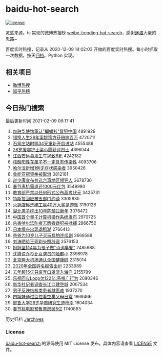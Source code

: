 # baidu-hot-search

[![license](https://img.shields.io/github/license/Arrackisarookie/baidu-hot-search)](https://github.com/Arrackisarookie/baidu-hot-search/blob/master/LICENSE)

灵感来源，ts 实现的微博热搜榜 [weibo-trending-hot-search](https://github.com/justjavac/weibo-trending-hot-search)，感谢[迷渡](https://github.com/justjavac)大佬的思路~

百度实时热搜，记录从 2020-12-09 14:02:03 开始的百度实时热搜。每小时抓取一次数据，按天[归档](./archives)。Python 实现。

## 相关项目
+ [微博热搜](https://github.com/Arrackisarookie/weibo-hot-search)
+ [知乎热榜](https://github.com/Arrackisarookie/zhihu-top-search)

## 今日热门搜索

<!-- Rank Begin -->

最后更新时间 2021-02-09 06:17:41

1. [加驻华使馆承认"蝙蝠衫"冒犯中国](http://www.baidu.com/baidu?cl=3&tn=SE_baiduhomet8_jmjb7mjw&rsv_dl=fyb_top&fr=top1000&wd=%BC%D3%D7%A4%BB%AA%CA%B9%B9%DD%B3%D0%C8%CF%22%F2%F9%F2%F0%C9%C0%22%C3%B0%B7%B8%D6%D0%B9%FA) 4891928
1. [错换人生28年案姚策方获赔逾百万](http://www.baidu.com/baidu?cl=3&tn=SE_baiduhomet8_jmjb7mjw&rsv_dl=fyb_top&fr=top1000&wd=%B4%ED%BB%BB%C8%CB%C9%FA28%C4%EA%B0%B8%D2%A6%B2%DF%B7%BD%BB%F1%C5%E2%D3%E2%B0%D9%CD%F2) 4720711
1. [石家庄站时隔34天重新开启进站](http://www.baidu.com/baidu?cl=3&tn=SE_baiduhomet8_jmjb7mjw&rsv_dl=fyb_top&fr=top1000&wd=%CA%AF%BC%D2%D7%AF%D5%BE%CA%B1%B8%F434%CC%EC%D6%D8%D0%C2%BF%AA%C6%F4%BD%F8%D5%BE) 4555486
1. [28岁援鄂护士梁小霞获评烈士](http://www.baidu.com/baidu?cl=3&tn=SE_baiduhomet8_jmjb7mjw&rsv_dl=fyb_top&fr=top1000&wd=28%CB%EA%D4%AE%B6%F5%BB%A4%CA%BF%C1%BA%D0%A1%CF%BC%BB%F1%C6%C0%C1%D2%CA%BF) 4396044
1. [江西安远县发生车祸致6死](http://www.baidu.com/baidu?cl=3&tn=SE_baiduhomet8_jmjb7mjw&rsv_dl=fyb_top&fr=top1000&wd=%BD%AD%CE%F7%B0%B2%D4%B6%CF%D8%B7%A2%C9%FA%B3%B5%BB%F6%D6%C26%CB%C0) 4242182
1. [核酸阳性车厘子不一定具有传染性](http://www.baidu.com/baidu?cl=3&tn=SE_baiduhomet8_jmjb7mjw&rsv_dl=fyb_top&fr=top1000&wd=%BA%CB%CB%E1%D1%F4%D0%D4%B3%B5%C0%E5%D7%D3%B2%BB%D2%BB%B6%A8%BE%DF%D3%D0%B4%AB%C8%BE%D0%D4) 4093706
1. [哈尔滨新增1例无症状感染者](http://www.baidu.com/baidu?cl=3&tn=SE_baiduhomet8_jmjb7mjw&rsv_dl=fyb_top&fr=top1000&wd=%B9%FE%B6%FB%B1%F5%D0%C2%D4%F61%C0%FD%CE%DE%D6%A2%D7%B4%B8%D0%C8%BE%D5%DF) 3950426
1. [鲁能亚冠资格被取消](http://www.baidu.com/baidu?cl=3&tn=SE_baiduhomet8_jmjb7mjw&rsv_dl=fyb_top&fr=top1000&wd=%C2%B3%C4%DC%D1%C7%B9%DA%D7%CA%B8%F1%B1%BB%C8%A1%CF%FB) 3812161
1. [赵少康宣布参选台湾地区领导人](http://www.baidu.com/baidu?cl=3&tn=SE_baiduhomet8_jmjb7mjw&rsv_dl=fyb_top&fr=top1000&wd=%D5%D4%C9%D9%BF%B5%D0%FB%B2%BC%B2%CE%D1%A1%CC%A8%CD%E5%B5%D8%C7%F8%C1%EC%B5%BC%C8%CB) 3678736
1. [春节离杭需退还1000元红包](http://www.baidu.com/baidu?cl=3&tn=SE_baiduhomet8_jmjb7mjw&rsv_dl=fyb_top&fr=top1000&wd=%B4%BA%BD%DA%C0%EB%BA%BC%D0%E8%CD%CB%BB%B91000%D4%AA%BA%EC%B0%FC) 3549980
1. [教育部严禁以任何形式公布高考状元](http://www.baidu.com/baidu?cl=3&tn=SE_baiduhomet8_jmjb7mjw&rsv_dl=fyb_top&fr=top1000&wd=%BD%CC%D3%FD%B2%BF%D1%CF%BD%FB%D2%D4%C8%CE%BA%CE%D0%CE%CA%BD%B9%AB%B2%BC%B8%DF%BF%BC%D7%B4%D4%AA) 3425731
1. [特斯拉回应被五部门约谈](http://www.baidu.com/baidu?cl=3&tn=SE_baiduhomet8_jmjb7mjw&rsv_dl=fyb_top&fr=top1000&wd=%CC%D8%CB%B9%C0%AD%BB%D8%D3%A6%B1%BB%CE%E5%B2%BF%C3%C5%D4%BC%CC%B8) 3305830
1. [火锅店称洗碗工赢40万大奖是游戏](http://www.baidu.com/baidu?cl=3&tn=SE_baiduhomet8_jmjb7mjw&rsv_dl=fyb_top&fr=top1000&wd=%BB%F0%B9%F8%B5%EA%B3%C6%CF%B4%CD%EB%B9%A4%D3%AE40%CD%F2%B4%F3%BD%B1%CA%C7%D3%CE%CF%B7) 3190126
1. [湖北男子挖出10年陈酿过新年](http://www.baidu.com/baidu?cl=3&tn=SE_baiduhomet8_jmjb7mjw&rsv_dl=fyb_top&fr=top1000&wd=%BA%FE%B1%B1%C4%D0%D7%D3%CD%DA%B3%F610%C4%EA%B3%C2%C4%F0%B9%FD%D0%C2%C4%EA) 3078472
1. [中国首个量子计算机操作系统发布](http://www.baidu.com/baidu?cl=3&tn=SE_baiduhomet8_jmjb7mjw&rsv_dl=fyb_top&fr=top1000&wd=%D6%D0%B9%FA%CA%D7%B8%F6%C1%BF%D7%D3%BC%C6%CB%E3%BB%FA%B2%D9%D7%F7%CF%B5%CD%B3%B7%A2%B2%BC) 2970725
1. [杀害哈尔滨防疫志愿者嫌犯被批捕](http://www.baidu.com/baidu?cl=3&tn=SE_baiduhomet8_jmjb7mjw&rsv_dl=fyb_top&fr=top1000&wd=%C9%B1%BA%A6%B9%FE%B6%FB%B1%F5%B7%C0%D2%DF%D6%BE%D4%B8%D5%DF%CF%D3%B7%B8%B1%BB%C5%FA%B2%B6) 2866750
1. [日本银座出现退租潮](http://www.baidu.com/baidu?cl=3&tn=SE_baiduhomet8_jmjb7mjw&rsv_dl=fyb_top&fr=top1000&wd=%C8%D5%B1%BE%D2%F8%D7%F9%B3%F6%CF%D6%CD%CB%D7%E2%B3%B1) 2766413
1. [爸爸为10岁儿子买玩具拍连续剧](http://www.baidu.com/baidu?cl=3&tn=SE_baiduhomet8_jmjb7mjw&rsv_dl=fyb_top&fr=top1000&wd=%B0%D6%B0%D6%CE%AA10%CB%EA%B6%F9%D7%D3%C2%F2%CD%E6%BE%DF%C5%C4%C1%AC%D0%F8%BE%E7) 2669589
1. [刘涛晒给王珂剃头照辟谣](http://www.baidu.com/baidu?cl=3&tn=SE_baiduhomet8_jmjb7mjw&rsv_dl=fyb_top&fr=top1000&wd=%C1%F5%CC%CE%C9%B9%B8%F8%CD%F5%E7%E6%CC%EA%CD%B7%D5%D5%B1%D9%D2%A5) 2576153
1. [妈妈坚持4年为孩子做"诗词早餐"](http://www.baidu.com/baidu?cl=3&tn=SE_baiduhomet8_jmjb7mjw&rsv_dl=fyb_top&fr=top1000&wd=%C2%E8%C2%E8%BC%E1%B3%D64%C4%EA%CE%AA%BA%A2%D7%D3%D7%F6%22%CA%AB%B4%CA%D4%E7%B2%CD%22) 2485988
1. [沈腾说乔杉比女演员的脸都小](http://www.baidu.com/baidu?cl=3&tn=SE_baiduhomet8_jmjb7mjw&rsv_dl=fyb_top&fr=top1000&wd=%C9%F2%CC%DA%CB%B5%C7%C7%C9%BC%B1%C8%C5%AE%D1%DD%D4%B1%B5%C4%C1%B3%B6%BC%D0%A1) 2398978
1. [北京两大机场通认全国健康码](http://www.baidu.com/baidu?cl=3&tn=SE_baiduhomet8_jmjb7mjw&rsv_dl=fyb_top&fr=top1000&wd=%B1%B1%BE%A9%C1%BD%B4%F3%BB%FA%B3%A1%CD%A8%C8%CF%C8%AB%B9%FA%BD%A1%BF%B5%C2%EB) 2315014
1. [2020年全国姓名报告出炉](http://www.baidu.com/baidu?cl=3&tn=SE_baiduhomet8_jmjb7mjw&rsv_dl=fyb_top&fr=top1000&wd=2020%C4%EA%C8%AB%B9%FA%D0%D5%C3%FB%B1%A8%B8%E6%B3%F6%C2%AF) 2233989
1. [去年超15亿只废弃口罩流入海洋](http://www.baidu.com/baidu?cl=3&tn=SE_baiduhomet8_jmjb7mjw&rsv_dl=fyb_top&fr=top1000&wd=%C8%A5%C4%EA%B3%AC15%D2%DA%D6%BB%B7%CF%C6%FA%BF%DA%D5%D6%C1%F7%C8%EB%BA%A3%D1%F3) 2155799
1. [乐视回应Logo欠122亿:系推广行为](http://www.baidu.com/baidu?cl=3&tn=SE_baiduhomet8_jmjb7mjw&rsv_dl=fyb_top&fr=top1000&wd=%C0%D6%CA%D3%BB%D8%D3%A6Logo%C7%B7122%D2%DA%3A%CF%B5%CD%C6%B9%E3%D0%D0%CE%AA) 2080346
1. [新华社记者调查长江口建空城](http://www.baidu.com/baidu?cl=3&tn=SE_baiduhomet8_jmjb7mjw&rsv_dl=fyb_top&fr=top1000&wd=%D0%C2%BB%AA%C9%E7%BC%C7%D5%DF%B5%F7%B2%E9%B3%A4%BD%AD%BF%DA%BD%A8%BF%D5%B3%C7) 2007534
1. [男子反映结核类患者就医难](http://www.baidu.com/baidu?cl=3&tn=SE_baiduhomet8_jmjb7mjw&rsv_dl=fyb_top&fr=top1000&wd=%C4%D0%D7%D3%B7%B4%D3%B3%BD%E1%BA%CB%C0%E0%BB%BC%D5%DF%BE%CD%D2%BD%C4%D1) 1937270
1. [四姐妹通过监控看空巢父母日常](http://www.baidu.com/baidu?cl=3&tn=SE_baiduhomet8_jmjb7mjw&rsv_dl=fyb_top&fr=top1000&wd=%CB%C4%BD%E3%C3%C3%CD%A8%B9%FD%BC%E0%BF%D8%BF%B4%BF%D5%B3%B2%B8%B8%C4%B8%C8%D5%B3%A3) 1869466
1. [耶鲁大学26岁华裔研究生遭枪杀](http://www.baidu.com/baidu?cl=3&tn=SE_baiduhomet8_jmjb7mjw&rsv_dl=fyb_top&fr=top1000&wd=%D2%AE%C2%B3%B4%F3%D1%A726%CB%EA%BB%AA%D2%E1%D1%D0%BE%BF%C9%FA%D4%E2%C7%B9%C9%B1) 1804034
1. [春节档电影预售票房破5亿](http://www.baidu.com/baidu?cl=3&tn=SE_baiduhomet8_jmjb7mjw&rsv_dl=fyb_top&fr=top1000&wd=%B4%BA%BD%DA%B5%B5%B5%E7%D3%B0%D4%A4%CA%DB%C6%B1%B7%BF%C6%C65%D2%DA) 1740893
<!-- Rank End -->

历史归档 [./archives](./archives)

### License

[baidu-hot-search](https://github.com/Arrackisarookie/baidu-hot-search) 的源码使用 MIT License 发布。具体内容请查看 [LICENSE](./LICENSE) 文件。
